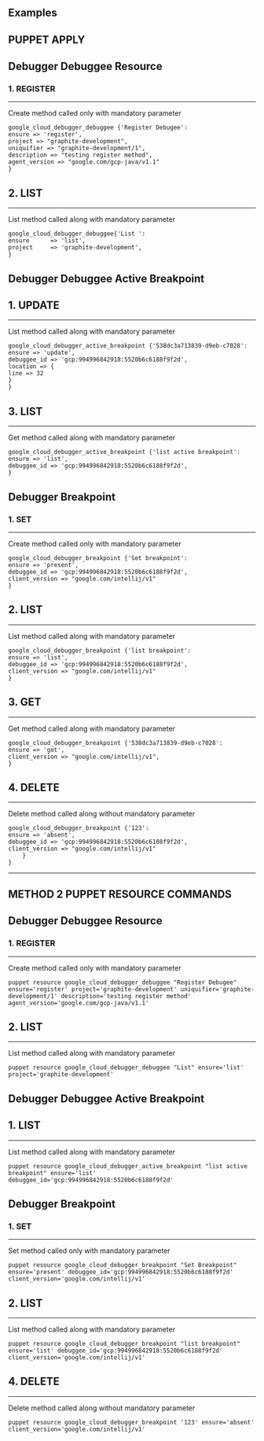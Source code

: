 ## Examples
## PUPPET APPLY
## Debugger Debuggee Resource
### 1. REGISTER
------------
Create method called only with mandatory parameter 
```puppet
google_cloud_debugger_debuggee {'Register Debugee':
ensure => 'register',
project => "graphite-development",
uniquifier => "graphite-development/1",
description => "testing register method",
agent_version => "google.com/gcp-java/v1.1"
}
```

## 2. LIST
------------
List method called along with mandatory parameter 
```puppet
google_cloud_debugger_debuggee{'List ':
ensure      => 'list',
project     => 'graphite-development',
}
```

## Debugger Debuggee Active Breakpoint

## 1. UPDATE
------------
List method called along with mandatory parameter 
```puppet
google_cloud_debugger_active_breakpoint {'538dc3a713839-d9eb-c7028':
ensure => 'update',
debuggee_id => 'gcp:994996842918:5520b6c6188f9f2d',
location => {
line => 32
}
}
```

## 3. LIST
------------
Get method called along with mandatory parameter
```puppet
google_cloud_debugger_active_breakpoint {'list active breakpoint':
ensure => 'list',
debuggee_id => 'gcp:994996842918:5520b6c6188f9f2d', 
}
```

## Debugger Breakpoint
### 1. SET
------------
Create method called only with mandatory parameter 
```puppet
google_cloud_debugger_breakpoint {'Set breakpoint':
ensure => 'present',
debuggee_id => 'gcp:994996842918:5520b6c6188f9f2d',
client_version => "google.com/intellij/v1"
}
```

## 2. LIST
------------
List method called along with mandatory parameter 
```puppet
google_cloud_debugger_breakpoint {'list breakpoint':
ensure => 'list',
debuggee_id => 'gcp:994996842918:5520b6c6188f9f2d',
client_version => "google.com/intellij/v1"
}
```

## 3. GET
------------
Get method called along with mandatory parameter
```puppet
google_cloud_debugger_breakpoint {'538dc3a713839-d9eb-c7028':
ensure => 'get',
client_version => "google.com/intellij/v1",
}
```
## 4. DELETE
------------
Delete method called along without mandatory parameter 
```puppet
google_cloud_debugger_breakpoint {'123':
ensure => 'absent',
debuggee_id => 'gcp:994996842918:5520b6c6188f9f2d',
client_version => "google.com/intellij/v1"
    }
}
```
----------------------

## METHOD 2 PUPPET RESOURCE COMMANDS
## Debugger Debuggee Resource
### 1. REGISTER
------------
Create method called only with mandatory parameter 
```puppet
puppet resource google_cloud_debugger_debuggee "Register Debugee" ensure='register' project='graphite-development' uniquifier='graphite-development/1' description='testing register method' agent_version='google.com/gcp-java/v1.1'
```

## 2. LIST
------------
List method called along with mandatory parameter 
```puppet
puppet resource google_cloud_debugger_debuggee "List" ensure='list' project='graphite-development'
```

## Debugger Debuggee Active Breakpoint

## 1. LIST
------------
List method called along with mandatory parameter
```puppet
puppet resource google_cloud_debugger_active_breakpoint "list active breakpoint" ensure='list' debuggee_id='gcp:994996842918:5520b6c6188f9f2d'

```
## Debugger Breakpoint
### 1. SET
------------
Set method called only with mandatory parameter 
```puppet
puppet resource google_cloud_debugger_breakpoint "Set Breakpoint" ensure='present' debuggee_id='gcp:994996842918:5520b6c6188f9f2d' client_version='google.com/intellij/v1'
```

## 2. LIST
------------
List method called along with mandatory parameter 
```puppet
puppet resource google_cloud_debugger_breakpoint "list breakpoint" ensure='list' debuggee_id='gcp:994996842918:5520b6c6188f9f2d' client_version='google.com/intellij/v1'
```

## 4. DELETE
------------
Delete method called along without mandatory parameter 
```puppet
puppet resource google_cloud_debugger_breakpoint '123' ensure='absent' client_version='google.com/intellij/v1'
```
